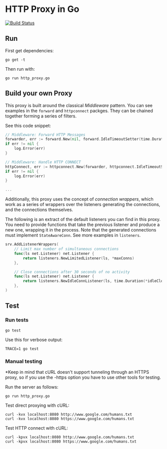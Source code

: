 # HTTP Proxy in Go

[![Build Status](https://travis-ci.org/getlantern/http-proxy.svg?branch=master)](https://travis-ci.org/getlantern/http-proxy)

## Run

First get dependencies:

```
go get -t
```

Then run with:

```
go run http_proxy.go
```

## Build your own Proxy

This proxy is built around the classical *Middleware* pattern.  You can see examples in the `forward` and `httpconnect` packges.  They can be chained together forming a series of filters.

See this code snippet:

``` go
// Middleware: Forward HTTP Messages
forwarder, err := forward.New(nil, forward.IdleTimeoutSetter(time.Duration(*idleClose)*time.Second))
if err != nil {
	log.Error(err)
}

// Middleware: Handle HTTP CONNECT
httpConnect, err := httpconnect.New(forwarder, httpconnect.IdleTimeoutSetter(time.Duration(*idleClose)*time.Second))
if err != nil {
	log.Error(err)
}

...
```

Additionally, this proxy uses the concept of *connection wrappers*, which work as a series of wrappers over the listeners generating the connections, and the connections themselves.

The following is an extract of the default listeners you can find in this proxy.  You need to provide functions that take the previous listener and produce a new one, wrapping it in the process.  Note that the generated connections must implement `StateAwareConn`.  See more examples in `listeners`.

``` go
srv.AddListenerWrappers(
	// Limit max number of simultaneous connections
	func(ls net.Listener) net.Listener {
		return listeners.NewLimitedListener(ls, *maxConns)
	},

    // Close connections after 30 seconds of no activity
	func(ls net.Listener) net.Listener {
		return listeners.NewIdleConnListener(ls, time.Duration(*idleClose)*time.Second)
	},
)
```


## Test

### Run tests

```
go test
```

Use this for verbose output:

```
TRACE=1 go test
```

### Manual testing

*Keep in mind that cURL doesn't support tunneling through an HTTPS proxy, so if you use the -https option you have to use other tools for testing.

Run the server as follows:

```
go run http_proxy.go
```

Test direct proxying with cURL:

```
curl -kvx localhost:8080 http://www.google.com/humans.txt
curl -kvx localhost:8080 https://www.google.com/humans.txt
```

Test HTTP connect with cURL:

```
curl -kpvx localhost:8080 http://www.google.com/humans.txt
curl -kpvx localhost:8080 https://www.google.com/humans.txt
```
